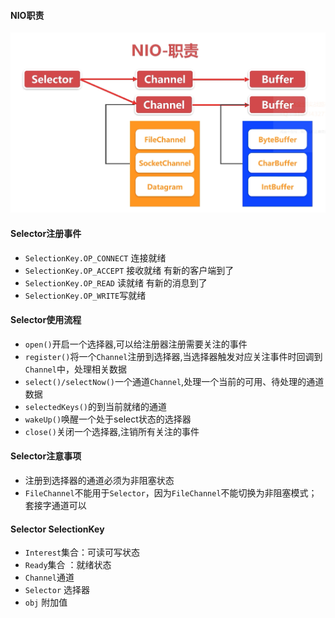 #### NIO职责

![image-20220623112539029](assets/image-20220623112539029.png)

#### Selector注册事件

* `SelectionKey.OP_CONNECT` 连接就绪
* `SelectionKey.OP_ACCEPT` 接收就绪 有新的客户端到了
* `SelectionKey.OP_READ` 读就绪 有新的消息到了
* `SelectionKey.OP_WRITE`写就绪

#### Selector使用流程

* `open()`开启一个选择器,可以给注册器注册需要关注的事件
* `register()`将一个`Channel`注册到选择器,当选择器触发对应关注事件时回调到`Channel`中，处理相关数据
* `select()/selectNow()`一个通道`Channel`,处理一个当前的可用、待处理的通道数据
* `selectedKeys()`的到当前就绪的通道
* `wakeUp()`唤醒一个处于select状态的选择器
* `close()`关闭一个选择器,注销所有关注的事件

#### Selector注意事项

* 注册到选择器的通道必须为非阻塞状态
* `FileChannel`不能用于`Selector`，因为`FileChannel`不能切换为非阻塞模式；套接字通道可以

#### Selector SelectionKey

* `Interest`集合：可读可写状态
* `Ready`集合 ：就绪状态
* `Channel`通道
* `Selector` 选择器
* `obj` 附加值